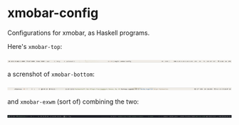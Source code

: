 # xmobar-config

Configurations for xmobar, as Haskell programs.

Here's `xmobar-top`:

![xmobar at the top of my screen](img/xmobar-top.png)

a screnshot of `xmobar-bottom`:

![xmobar at the bottom of my screen](img/xmobar-bottom.png)

and `xmobar-exwm` (sort of) combining the two:

![xmobar when i'm using exwm](img/xmobar-exwm.png)
